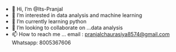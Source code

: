 - 👋 Hi, I’m @Its-Pranjal
- 👀 I’m interested in data analysis and machine learning
- 🌱 I’m currently learning python
- 💞️ I’m looking to collaborate on ...data analysis
- 📫 How to reach me ... email : pranjalchaurasiya8574@gmail.com
Whatsapp: 8005367606

<!---
Its-Pranjal/Its-Pranjal is a ✨ special ✨ repository because its `README.md` (this file) appears on your GitHub profile.
You can click the Preview link to take a look at your changes.
--->
